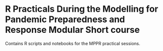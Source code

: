 # R Practicals During the Modelling for Pandemic Preparedness and Response Modular Short course 

Contains R scripts and notebooks for the MPPR practical sessions.
